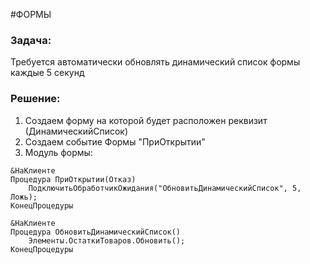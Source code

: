#ФОРМЫ 
### Задача:
Требуется автоматически обновлять динамический список формы каждые 5 секунд

### Решение:
1. Создаем форму на которой будет расположен реквизит (ДинамическийСписок)
2. Создаем событие Формы "ПриОткрытии"
3. Модуль формы:
```bsl
&НаКлиенте
Процедура ПриОткрытии(Отказ)
	ПодключитьОбработчикОжидания("ОбновитьДинамическийСписок", 5, Ложь);
КонецПроцедуры

&НаКлиенте
Процедура ОбновитьДинамическийСписок()
	Элементы.ОстаткиТоваров.Обновить();
КонецПроцедуры
```
